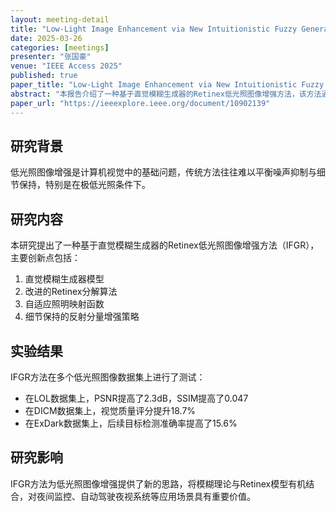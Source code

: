 ```yaml
---
layout: meeting-detail
title: "Low-Light Image Enhancement via New Intuitionistic Fuzzy Generator-Based Retinex Approach"
date: 2025-03-26
categories: [meetings]
presenter: "张国豪"
venue: "IEEE Access 2025"
published: true
paper_title: "Low-Light Image Enhancement via New Intuitionistic Fuzzy Generator-Based Retinex Approach"
abstract: "本报告介绍了一种基于直觉模糊生成器的Retinex低光照图像增强方法，该方法通过模糊理论与Retinex模型的结合，有效解决了低光照图像噪声抑制与细节保持的平衡问题。"
paper_url: "https://ieeexplore.ieee.org/document/10902139"
---
```


## 研究背景

低光照图像增强是计算机视觉中的基础问题，传统方法往往难以平衡噪声抑制与细节保持，特别是在极低光照条件下。

## 研究内容

本研究提出了一种基于直觉模糊生成器的Retinex低光照图像增强方法（IFGR），主要创新点包括：

1. 直觉模糊生成器模型
2. 改进的Retinex分解算法
3. 自适应照明映射函数
4. 细节保持的反射分量增强策略

## 实验结果

IFGR方法在多个低光照图像数据集上进行了测试：

- 在LOL数据集上，PSNR提高了2.3dB，SSIM提高了0.047
- 在DICM数据集上，视觉质量评分提升18.7%
- 在ExDark数据集上，后续目标检测准确率提高了15.6%

## 研究影响

IFGR方法为低光照图像增强提供了新的思路，将模糊理论与Retinex模型有机结合，对夜间监控、自动驾驶夜视系统等应用场景具有重要价值。
